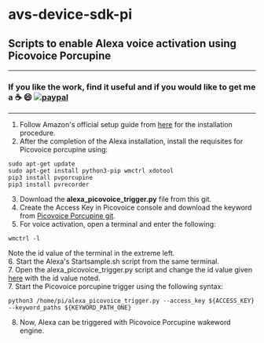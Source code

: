 # avs-device-sdk-pi
## Scripts to enable Alexa voice activation using Picovoice Porcupine

*******************************************************************************************************************************
### **If you like the work, find it useful and if you would like to get me a :coffee: :smile:** [![paypal](https://www.paypalobjects.com/en_US/i/btn/btn_donate_LG.gif)](https://paypal.me/sidsclass?country.x=IE&locale.x=en_US)  

*******************************************************************************************************************************
1. Follow Amazon's official setup guide from [here](https://developer.amazon.com/en-US/docs/alexa/avs-device-sdk/raspberry-pi.html) for the installation procedure.                                                                                                                                                                                                     
2. After the completion of the Alexa installation, install the requisites for Picovoice porcupine using:   
```     
sudo apt-get update     
sudo apt-get install python3-pip wmctrl xdotool   
pip3 install pvporcupine    
pip3 install pvrecorder    
```       
3. Download the **alexa_picovoice_trigger.py** file from this git.    
4. Create the Access Key in Picovoice console and download the keyword from [Picovoice Porcupine git](https://github.com/Picovoice/porcupine/blob/master/resources/keyword_files/raspberry-pi/alexa_raspberry-pi.ppn).     
5. For voice activation, open a terminal and enter the following:     
```      
wmctrl -l    
```    
Note the id value of the terminal in the extreme left.   
6. Start the Alexa's Startsample.sh script from the same terminal.   
7. Open the alexa_picovoice_trigger.py script and change the id value given [here](https://github.com/shivasiddharth/avs-device-sdk-pi/blob/65858c8e879a08615ee4177f6b0f0288c53c1592/alexa_picovoice_trigger.py#L115) with the id value noted.      
7. Start the Picovoice porcupine trigger using the following syntax:    
```    
python3 /home/pi/alexa_picovoice_trigger.py --access_key ${ACCESS_KEY} --keyword_paths ${KEYWORD_PATH_ONE}       
```     
8. Now, Alexa can be triggered with Picovoice Porcupine wakeword engine.       
